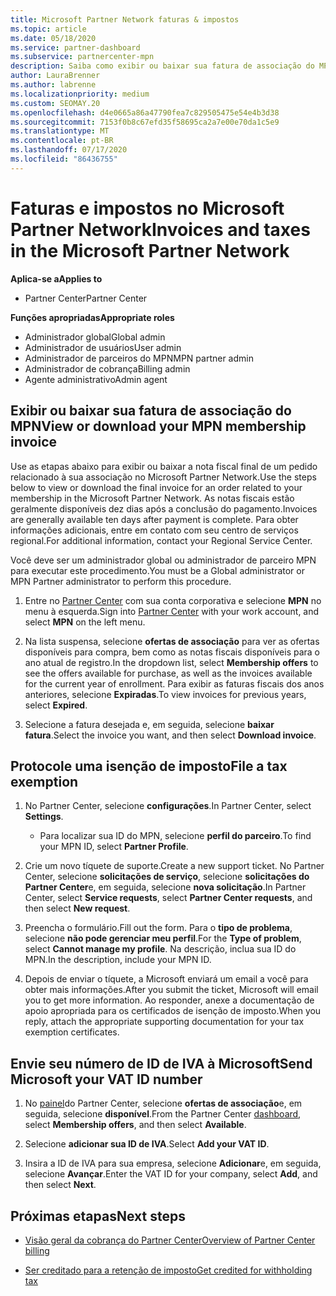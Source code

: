 ```yaml
---
title: Microsoft Partner Network faturas & impostos
ms.topic: article
ms.date: 05/18/2020
ms.service: partner-dashboard
ms.subservice: partnercenter-mpn
description: Saiba como exibir ou baixar sua fatura de associação do MPN, como arquivar a isenção de imposto e como enviar o número da sua ID de IVA da Microsoft.
author: LauraBrenner
ms.author: labrenne
ms.localizationpriority: medium
ms.custom: SEOMAY.20
ms.openlocfilehash: d4e0665a86a47790fea7c829505475e54e4b3d38
ms.sourcegitcommit: 7153f0b8c67efd35f58695ca2a7e00e70da1c5e9
ms.translationtype: MT
ms.contentlocale: pt-BR
ms.lasthandoff: 07/17/2020
ms.locfileid: "86436755"
---
```

# <a name="invoices-and-taxes-in-the-microsoft-partner-network"></a><span data-ttu-id="005db-103">Faturas e impostos no Microsoft Partner Network</span><span class="sxs-lookup"><span data-stu-id="005db-103">Invoices and taxes in the Microsoft Partner Network</span></span>

<span data-ttu-id="005db-104">**Aplica-se a**</span><span class="sxs-lookup"><span data-stu-id="005db-104">**Applies to**</span></span>

- <span data-ttu-id="005db-105">Partner Center</span><span class="sxs-lookup"><span data-stu-id="005db-105">Partner Center</span></span>

<span data-ttu-id="005db-106">**Funções apropriadas**</span><span class="sxs-lookup"><span data-stu-id="005db-106">**Appropriate roles**</span></span>

- <span data-ttu-id="005db-107">Administrador global</span><span class="sxs-lookup"><span data-stu-id="005db-107">Global admin</span></span>
- <span data-ttu-id="005db-108">Administrador de usuários</span><span class="sxs-lookup"><span data-stu-id="005db-108">User admin</span></span>
- <span data-ttu-id="005db-109">Administrador de parceiros do MPN</span><span class="sxs-lookup"><span data-stu-id="005db-109">MPN partner admin</span></span>
- <span data-ttu-id="005db-110">Administrador de cobrança</span><span class="sxs-lookup"><span data-stu-id="005db-110">Billing admin</span></span>
- <span data-ttu-id="005db-111">Agente administrativo</span><span class="sxs-lookup"><span data-stu-id="005db-111">Admin agent</span></span>

## <a name="view-or-download-your-mpn-membership-invoice"></a><span data-ttu-id="005db-112">Exibir ou baixar sua fatura de associação do MPN</span><span class="sxs-lookup"><span data-stu-id="005db-112">View or download your MPN membership invoice</span></span>

<span data-ttu-id="005db-113">Use as etapas abaixo para exibir ou baixar a nota fiscal final de um pedido relacionado à sua associação no Microsoft Partner Network.</span><span class="sxs-lookup"><span data-stu-id="005db-113">Use the steps below to view or download the final invoice for an order related to your membership in the Microsoft Partner Network.</span></span> <span data-ttu-id="005db-114">As notas fiscais estão geralmente disponíveis dez dias após a conclusão do pagamento.</span><span class="sxs-lookup"><span data-stu-id="005db-114">Invoices are generally available ten days after payment is complete.</span></span> <span data-ttu-id="005db-115">Para obter informações adicionais, entre em contato com seu centro de serviços regional.</span><span class="sxs-lookup"><span data-stu-id="005db-115">For additional information, contact your Regional Service Center.</span></span>  

<span data-ttu-id="005db-116">Você deve ser um administrador global ou administrador de parceiro MPN para executar este procedimento.</span><span class="sxs-lookup"><span data-stu-id="005db-116">You must be a Global administrator or MPN Partner administrator to perform this procedure.</span></span> 

1.  <span data-ttu-id="005db-117">Entre no [Partner Center](https://partner.microsoft.com/dashboard/home) com sua conta corporativa e selecione **MPN** no menu à esquerda.</span><span class="sxs-lookup"><span data-stu-id="005db-117">Sign into [Partner Center](https://partner.microsoft.com/dashboard/home) with your work account, and select **MPN** on the left menu.</span></span>

4.  <span data-ttu-id="005db-118">Na lista suspensa, selecione **ofertas de associação** para ver as ofertas disponíveis para compra, bem como as notas fiscais disponíveis para o ano atual de registro.</span><span class="sxs-lookup"><span data-stu-id="005db-118">In the dropdown list, select **Membership offers** to see the offers available for purchase, as well as the invoices available for the current year of enrollment.</span></span> <span data-ttu-id="005db-119">Para exibir as faturas fiscais dos anos anteriores, selecione **Expiradas**.</span><span class="sxs-lookup"><span data-stu-id="005db-119">To view invoices for previous years, select **Expired**.</span></span>

6.  <span data-ttu-id="005db-120">Selecione a fatura desejada e, em seguida, selecione **baixar fatura**.</span><span class="sxs-lookup"><span data-stu-id="005db-120">Select the invoice you want, and then select **Download invoice**.</span></span> 

## <a name="file-a-tax-exemption"></a><span data-ttu-id="005db-121">Protocole uma isenção de imposto</span><span class="sxs-lookup"><span data-stu-id="005db-121">File a tax exemption</span></span>

1.  <span data-ttu-id="005db-122">No Partner Center, selecione **configurações**.</span><span class="sxs-lookup"><span data-stu-id="005db-122">In Partner Center, select **Settings**.</span></span>
    - <span data-ttu-id="005db-123">Para localizar sua ID do MPN, selecione **perfil do parceiro**.</span><span class="sxs-lookup"><span data-stu-id="005db-123">To find your MPN ID, select **Partner Profile**.</span></span>

2.  <span data-ttu-id="005db-124">Crie um novo tíquete de suporte.</span><span class="sxs-lookup"><span data-stu-id="005db-124">Create a new support ticket.</span></span> <span data-ttu-id="005db-125">No Partner Center, selecione **solicitações de serviço**, selecione **solicitações do Partner Center**e, em seguida, selecione **nova solicitação**.</span><span class="sxs-lookup"><span data-stu-id="005db-125">In Partner Center, select **Service requests**, select **Partner Center requests**, and then select **New request**.</span></span>

3.  <span data-ttu-id="005db-126">Preencha o formulário.</span><span class="sxs-lookup"><span data-stu-id="005db-126">Fill out the form.</span></span> <span data-ttu-id="005db-127">Para o **tipo de problema**, selecione **não pode gerenciar meu perfil**.</span><span class="sxs-lookup"><span data-stu-id="005db-127">For the **Type of problem**, select **Cannot manage my profile**.</span></span> <span data-ttu-id="005db-128">Na descrição, inclua sua ID do MPN.</span><span class="sxs-lookup"><span data-stu-id="005db-128">In the description, include your MPN ID.</span></span>

4.  <span data-ttu-id="005db-129">Depois de enviar o tíquete, a Microsoft enviará um email a você para obter mais informações.</span><span class="sxs-lookup"><span data-stu-id="005db-129">After you submit the ticket, Microsoft will email you to get more information.</span></span> <span data-ttu-id="005db-130">Ao responder, anexe a documentação de apoio apropriada para os certificados de isenção de imposto.</span><span class="sxs-lookup"><span data-stu-id="005db-130">When you reply, attach the appropriate supporting documentation for your tax exemption certificates.</span></span>

## <a name="send-microsoft-your-vat-id-number"></a><span data-ttu-id="005db-131">Envie seu número de ID de IVA à Microsoft</span><span class="sxs-lookup"><span data-stu-id="005db-131">Send Microsoft your VAT ID number</span></span>

1.  <span data-ttu-id="005db-132">No [painel](https://partner.microsoft.com/dashboard/home)do Partner Center, selecione **ofertas de associação**e, em seguida, selecione **disponível**.</span><span class="sxs-lookup"><span data-stu-id="005db-132">From the Partner Center [dashboard](https://partner.microsoft.com/dashboard/home), select **Membership offers**, and then select **Available**.</span></span> 

2.  <span data-ttu-id="005db-133">Selecione **adicionar sua ID de IVA**.</span><span class="sxs-lookup"><span data-stu-id="005db-133">Select **Add your VAT ID**.</span></span> 

3.  <span data-ttu-id="005db-134">Insira a ID de IVA para sua empresa, selecione **Adicionar**e, em seguida, selecione **Avançar**.</span><span class="sxs-lookup"><span data-stu-id="005db-134">Enter the VAT ID for your company, select **Add**, and then select **Next**.</span></span> 

## <a name="next-steps"></a><span data-ttu-id="005db-135">Próximas etapas</span><span class="sxs-lookup"><span data-stu-id="005db-135">Next steps</span></span>

- [<span data-ttu-id="005db-136">Visão geral da cobrança do Partner Center</span><span class="sxs-lookup"><span data-stu-id="005db-136">Overview of Partner Center billing</span></span>](billing-basics.md)

- [<span data-ttu-id="005db-137">Ser creditado para a retenção de imposto</span><span class="sxs-lookup"><span data-stu-id="005db-137">Get credited for withholding tax</span></span>](withholding-tax-credit-form.md)